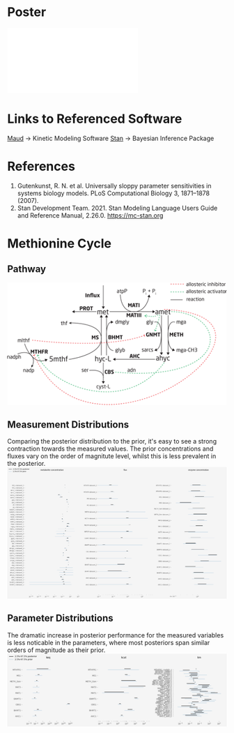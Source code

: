 # Poster
![](fig/Poster_Nicholas_Cowie_COBRA_2021.pdf?raw=true)

# Links to Referenced Software
[Maud](https://github.com/biosustain/Maud) -> Kinetic Modeling Software
[Stan](https://mc-stan.org) -> Bayesian Inference Package

# References
1. Gutenkunst, R. N. et al. Universally sloppy parameter sensitivities in systems biology models. PLoS Computational Biology 3, 1871–1878 (2007).
2. Stan Development Team. 2021. Stan Modeling Language Users Guide and Reference Manual, 2.26.0. https://mc-stan.org

# Methionine Cycle
## Pathway
![](fig/Methionine_Cycle.png?raw=true)

## Measurement Distributions
Comparing the posterior distribution to the prior, it's easy to see a strong contraction towards the measured values. The prior concentrations
and fluxes vary on the order of magnitute level, whilst this is less prevalent in the posterior.
![](fig/exp_forest.png?raw=true)

## Parameter Distributions
The dramatic increase in posterior performance for the measured variables is less noticable in the parameters, where most posteriors span similar
orders of magnitude as their prior.
![](fig/kinetic_forest.png?raw=true)
